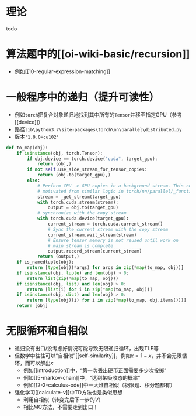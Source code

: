 # 理论
todo
# 算法题中的[[oi-wiki-basic/recursion]]
- 例如[[10-regular-expression-matching]]
# 一般程序中的递归（提升可读性）
- 例如`torch`把复合对象递归地找到其中所有的`Tensor`并移至指定GPU（参考[[device]]）
- 路径`lib\python3.7\site-packages\torch\nn\parallel\distributed.py`
- 版本`'1.9.0+cu102'`
```python
def to_map(obj):
    if isinstance(obj, torch.Tensor):
        if obj.device == torch.device("cuda", target_gpu):
            return (obj,)
        if not self.use_side_stream_for_tensor_copies:
            return (obj.to(target_gpu),)
        else:
            # Perform CPU -> GPU copies in a background stream. This code is
            # motivated from similar logic in torch/nn/parallel/_functions.py
            stream = _get_stream(target_gpu)
            with torch.cuda.stream(stream):
                output = obj.to(target_gpu)
            # synchronize with the copy stream
            with torch.cuda.device(target_gpu):
                current_stream = torch.cuda.current_stream()
                # Sync the current stream with the copy stream
                current_stream.wait_stream(stream)
                # Ensure tensor memory is not reused until work on
                # main stream is complete
                output.record_stream(current_stream)
            return (output,)
    if is_namedtuple(obj):
        return [type(obj)(*args) for args in zip(*map(to_map, obj))]
    if isinstance(obj, tuple) and len(obj) > 0:
        return list(zip(*map(to_map, obj)))
    if isinstance(obj, list) and len(obj) > 0:
        return [list(i) for i in zip(*map(to_map, obj))]
    if isinstance(obj, dict) and len(obj) > 0:
        return [type(obj)(i) for i in zip(*map(to_map, obj.items()))]
    return [obj]
```
# 无限循环和自相似
- 递归没有出口/没考虑好情况可能导致无限递归循环，出现TLE等
- 但数学中往往可以“自相似”[[self-similarity]]，例如$x = 1-x$，并不会无限循环，而可以解出$x$
  - 例如[[introduction]]中，“第一次丢出硬币正面需要多少次投掷”
  - 例如[[5-markov-chain]]中，“达到某吸收态的概率”
  - 例如[[2-2-calculus-ode]]中一大堆自相似（极限题、积分题都有）
- 强化学习[[calculate-v]]中TD方法也是类似思想
  - 利用自相似（转变完后下一步的$V$）
  - 相比MC方法，不需要走到出口！